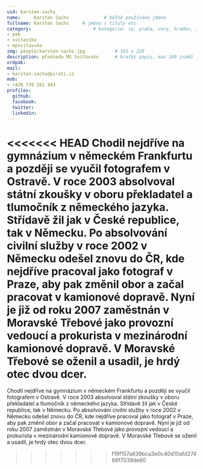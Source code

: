 ```yaml
---
uid: karsten.sachs
name:     Karsten Sachs      		# běžně používáné jméno
fullname: Karsten Sachs		# jméno s tituly etc.
category:                 		# kategorie: rp, praha, vary, hradec, jmk, senat
- pak
- svitavsko 
- mpsvitavsko
img: people/karsten-sachs.jpg           # 165 x 220
description: předseda MS Svitavsko		# kratký popis, max 160 znaků
ordpak: 
mail:
- karsten.sachs@pirati.cz
mob:
- +420 739 261 443
profiles:
  github:
  facebook: 
  twitter:
  linkedin:
---
```

<<<<<<< HEAD
Chodil nejdříve na gymnázium v německém Frankfurtu a později se vyučil fotografem v Ostravě. V roce 2003 absolvoval státní zkoušky v oboru překladatel a tlumočník z německého jazyka. Střídavě žil jak v České republice, tak v Německu. Po absolvování civilní služby v roce 2002 v Německu odešel znovu do ČR, kde nejdříve pracoval jako fotograf v Praze, aby pak změnil obor a začal pracovat v kamionové dopravě. Nyní je již od roku 2007 zaměstnán v Moravské Třebové jako provozní vedoucí a prokurista v mezinárodní kamionové dopravě. V Moravské Třebové se oženil a usadil, je hrdý otec dvou dcer. 
=======
 Chodil nejdříve na gymnázium v německém Frankfurtu a později se vyučil fotografem v Ostravě. V roce 2003 absolvoval státní zkoušky v oboru překladatel a tlumočník z německého jazyka. Střídavě žil jak v České republice, tak v Německu. Po absolvování civilní služby v roce 2002 v Německu odešel znovu do ČR, kde nejdříve pracoval jako fotograf v Praze, aby pak změnil obor a začal pracovat v kamionové dopravě. Nyní je již od roku 2007 zaměstnán v Moravské Třebové jako provozní vedoucí a prokurista v mezinárodní kamionové dopravě. V Moravské Třebové se oženil a usadil, je hrdý otec dvou dcer. 
>>>>>>> f19f157a839bca3e0c40d10afd27466f7039de80
